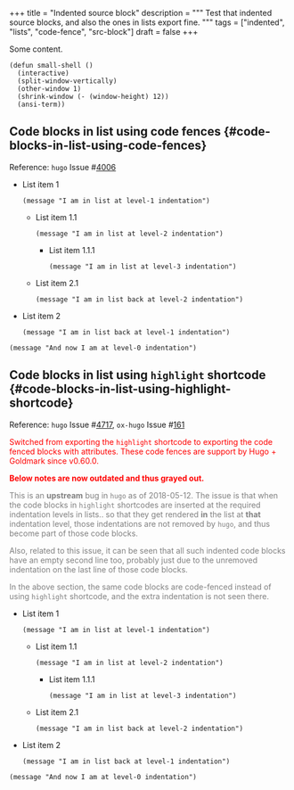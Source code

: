 +++
title = "Indented source block"
description = """
  Test that indented source blocks, and also the ones in lists export
  fine.
  """
tags = ["indented", "lists", "code-fence", "src-block"]
draft = false
+++

Some content.

```emacs-lisp
(defun small-shell ()
  (interactive)
  (split-window-vertically)
  (other-window 1)
  (shrink-window (- (window-height) 12))
  (ansi-term))
```


## Code blocks in list using code fences {#code-blocks-in-list-using-code-fences}

Reference: `hugo` Issue #[4006](https://github.com/gohugoio/hugo/issues/4006)

-   List item 1
    ```emacs-lisp
    (message "I am in list at level-1 indentation")
    ```

    -   List item 1.1
        ```emacs-lisp
        (message "I am in list at level-2 indentation")
        ```

        -   List item 1.1.1
            ```emacs-lisp
            (message "I am in list at level-3 indentation")
            ```
    -   List item 2.1
        ```emacs-lisp
        (message "I am in list back at level-2 indentation")
        ```
-   List item 2
    ```emacs-lisp
    (message "I am in list back at level-1 indentation")
    ```

<!--listend-->

```emacs-lisp
(message "And now I am at level-0 indentation")
```


## Code blocks in list using `highlight` shortcode {#code-blocks-in-list-using-highlight-shortcode}

Reference: `hugo` Issue #[4717](https://github.com/gohugoio/hugo/issues/4717), `ox-hugo` Issue #[161](https://github.com/kaushalmodi/ox-hugo/issues/161)

<style> .red { color: red; }</style>

<div class="red note">

Switched from exporting the `highlight` shortcode to exporting the
code fenced blocks with attributes. These code fences are support by
Hugo + Goldmark since v0.60.0.

**Below notes are now outdated and thus grayed out.**

</div>

<style> .gray { color: gray; }</style>

<div class="gray">

This is an **upstream** bug in `hugo` as of 2018-05-12. The issue is
that when the code blocks in `highlight` shortcodes are inserted at
the required indentation levels in lists.. so that they get rendered
**in** the list at **that** indentation level, those indentations are not
removed by `hugo`, and thus become part of those code blocks.

Also, related to this issue, it can be seen that all such indented
code blocks have an empty second line too, probably just due to the
unremoved indentation on the last line of those code blocks.

In the above section, the same code blocks are code-fenced instead of
using `highlight` shortcode, and the extra indentation is not seen
there.

</div>

-   List item 1
    ```emacs-lisp { linenos=true, linenostart=1 }
    (message "I am in list at level-1 indentation")
    ```

    -   List item 1.1
        ```emacs-lisp { linenos=true, linenostart=1 }
        (message "I am in list at level-2 indentation")
        ```

        -   List item 1.1.1
            ```emacs-lisp { linenos=true, linenostart=1 }
            (message "I am in list at level-3 indentation")
            ```
    -   List item 2.1
        ```emacs-lisp { linenos=true, linenostart=1 }
        (message "I am in list back at level-2 indentation")
        ```
-   List item 2
    ```emacs-lisp { linenos=true, linenostart=1 }
    (message "I am in list back at level-1 indentation")
    ```

<!--listend-->

```emacs-lisp { linenos=true, linenostart=1 }
(message "And now I am at level-0 indentation")
```
